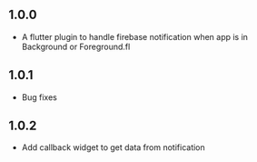 ## 1.0.0

* A flutter plugin to handle firebase notification when app is in Background or Foreground.fl

## 1.0.1

* Bug fixes

## 1.0.2

* Add callback widget to get data from notification